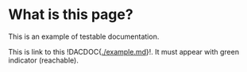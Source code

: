 # What is this page?
This is an example of testable documentation.

This is link to this !DACDOC{[./example.md](page)}!. It must appear with green indicator (reachable).